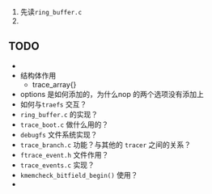 1. 先读`ring_buffer.c`
2. 







## TODO

* 
* 结构体作用
  * trace_array{}
* options 是如何添加的，为什么nop 的两个选项没有添加上
* 如何与`traefs` 交互？
* `ring_buffer.c` 的实现？
* `trace_boot.c` 做什么用的？
* `debugfs` 文件系统实现？
* `trace_branch.c` 功能？与其他的 `tracer` 之间的关系？
* `ftrace_event.h` 文件作用？
* `trace_events.c` 实现？
* `kmemcheck_bitfield_begin()` 使用？
* 





